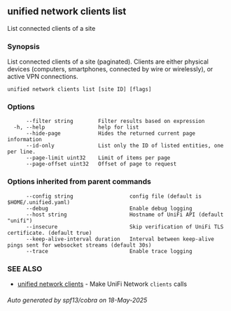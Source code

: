 ## unified network clients list

List connected clients of a site

### Synopsis

List connected clients of a site (paginated). Clients are either
physical devices (computers, smartphones, connected by wire or wirelessly),
or active VPN connections.

```
unified network clients list [site ID] [flags]
```

### Options

```
      --filter string        Filter results based on expression
  -h, --help                 help for list
      --hide-page            Hides the returned current page information
      --id-only              List only the ID of listed entities, one per line.
      --page-limit uint32    Limit of items per page
      --page-offset uint32   Offset of page to request
```

### Options inherited from parent commands

```
      --config string                  config file (default is $HOME/.unified.yaml)
      --debug                          Enable debug logging
      --host string                    Hostname of UniFi API (default "unifi")
      --insecure                       Skip verification of UniFi TLS certificate. (default true)
      --keep-alive-interval duration   Interval between keep-alive pings sent for websocket streams (default 30s)
      --trace                          Enable trace logging
```

### SEE ALSO

* [unified network clients](unified_network_clients.md)	 - Make UniFi Network `clients` calls

###### Auto generated by spf13/cobra on 18-May-2025
